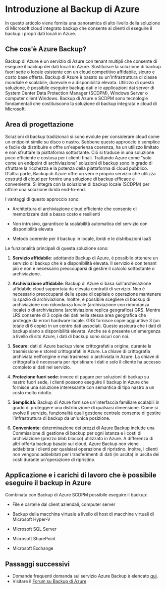 <properties
	pageTitle="Introduzione al Backup di Azure"
	description="In questo articolo viene fornita una panoramica del servizio di Backup di Azure che consente ai clienti di dati di backup in Azure"
	services="backup"
	documentationCenter=""
	authors="prvijay"
	manager="shreeshd"
	editor="tysonn"/>

<tags
	ms.service="backup"
	ms.workload="storage-backup-recovery"
	ms.tgt_pltfrm="na"
	ms.devlang="na"
	ms.topic="article"
	ms.date="04/08/2015"
	ms.author="prvijay"/>

# Introduzione al Backup di Azure
In questo articolo viene fornita una panoramica di alto livello della soluzione di Microsoft cloud integrato backup che consente ai clienti di eseguire il backup i propri dati locali in Azure.

## Che cos'è Azure Backup?
Backup di Azure è un servizio di Azure con tenant multipli che consente di eseguire il backup dei dati locali in Azure. Sostituisce la soluzione di backup fuori sede o locale esistente con un cloud competitivo affidabile, sicuro e costo base offerta. Backup di Azure è basato su un'infrastruttura di classe mondiale è scalabile, durevole e a disponibilità elevata. Utilizzo di questa soluzione, è possibile eseguire backup dati e le applicazioni dai server di System Center Data Protection Manager (SCDPM), Windows Server o computer client Windows. Backup di Azure e SCDPM sono tecnologie fondamentali che costituiscono la soluzione di backup integrata e cloud di Microsoft.

## Area di progettazione
Soluzioni di backup tradizionali si sono evolute per considerare cloud come un endpoint simile su disco o nastro. Sebbene questo approccio è semplice e facile da distribuire e offre un'esperienza coerenza, ha un utilizzo limitato e non sfruttare la piattaforma sottostante. Ciò si traduce in una soluzione poco efficiente e costosa per i clienti finali. Trattando Azure come "solo come un endpoint di archiviazione" soluzioni di backup sono in grado di sfruttare la ricchezza e la potenza della piattaforma di cloud pubblico. D'altra parte, Backup di Azure offre un vero e proprio servizio che utilizza costrutti di cloud per fornire una soluzione di backup efficace e conveniente. Si integra con la soluzione di backup locale (SCDPM) per offrire una soluzione ibrida end-to-end.

I vantaggi di questo approccio sono:

+ Architettura di archiviazione cloud efficiente che consente di memorizzare dati a basso costo e resilienti

+ Non intrusivo, garantisce la scalabilità automatica del servizio con disponibilità elevata

+ Metodo coerente per il backup in locale, ibridi e le distribuzioni IaaS

Le funzionalità principali di questa soluzione sono:

1. **Servizio affidabile**: adottando Backup di Azure, è possibile ottenere un servizio di backup che è a disponibilità elevata. Il servizio è con tenant più e non è necessario preoccuparsi di gestire il calcolo sottostante o archiviazione.

2. **Archiviazione affidabile**: Backup di Azure si basa sull'archiviazione affidabile cloud supportata da elevata contratti di servizio. Non è necessario preoccuparsi delle spese di capitale o operazione mantenere lo spazio di archiviazione. Inoltre, è possibile scegliere di backup di archiviazione con ridondanza locale (archiviazione con ridondanza locale) o di archiviazione (archiviazione replica geografica) GRS. Mentre LRS consente di 3 copie dei dati nella stessa area geografica che protegge da errori hardware locale. GRS fornisce copie aggiuntive 3 (un totale di 6 copie) in un centro dati associati. Questo assicura che i dati di backup siano a disponibilità elevata. Anche se è presente un'emergenza a livello di sito Azure, i dati di backup sono sicuri con noi.

3. **Secure**: dati di Azure backup viene crittografati a origine, durante la trasmissione e stored crittografati in Azure. La chiave di crittografia archiviata nell'origine e mai trasmessi o archiviata in Azure. La chiave di crittografia è necessaria per ripristinare i dati e solo il cliente ha accesso completo ai dati nel servizio.

4. **Protezione fuori sede**: invece di pagare per soluzioni di backup su nastro fuori sede, i clienti possono eseguire il backup in Azure che fornisce una soluzione interessante con semantica di tipo nastro a un costo molto ridotto.

5. **Semplicità**: Backup di Azure fornisce un'interfaccia familiare scalabili in grado di proteggere una distribuzione di qualsiasi dimensione. Come si evolve il servizio, funzionalità quali gestione centrale consente di gestire l'infrastruttura di backup da un'unica posizione.

6. **Conveniente**: determinazione dei prezzi di Azure Backup include una Commissione di gestione di backup per ogni istanza e i costi di archiviazione (prezzo blob blocco) utilizzato in Azure. A differenza di altri offerta backup basato sul cloud, Azure Backup non viene addebitata i clienti per qualsiasi operazione di ripristino. Inoltre, i clienti non vengono addebitati per i trasferimenti di dati (in uscita) in uscita dei costi durante un'operazione di ripristino.


## Applicazione e i carichi di lavoro che è possibile eseguire il backup in Azure
Combinata con Backup di Azure SCDPM possibile eseguire il backup:

+ File e cartelle dal client aziendali, computer server

+ Backup della macchina virtuale a livello di host di macchine virtuali di Microsoft Hyper-V

+ Microsoft SQL Server

+ Microsoft SharePoint

+ Microsoft Exchange

## Passaggi successivi
+ Domande frequenti domanda sul servizio Azure Backup è elencato [qui](backup-azure-backup-faq.md).
+ Visitare il [Forum su Backup di Azure](http://go.microsoft.com/fwlink/p/?LinkId=290933).

<!---HONumber=GIT-SubDir-->